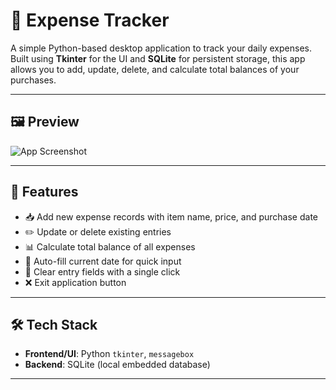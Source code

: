 # 💸 Expense Tracker

A simple Python-based desktop application to track your daily expenses. Built using **Tkinter** for the UI and **SQLite** for persistent storage, this app allows you to add, update, delete, and calculate total balances of your purchases.

---

## 🖼️ Preview

![App Screenshot](./image/image_2025-07-01_043312983.png)

---

## 🚀 Features

- 📥 Add new expense records with item name, price, and purchase date
- ✏️ Update or delete existing entries
- 📊 Calculate total balance of all expenses
- 📅 Auto-fill current date for quick input
- 🧹 Clear entry fields with a single click
- ❌ Exit application button

---

## 🛠️ Tech Stack

- **Frontend/UI**: Python `tkinter`, `messagebox`
- **Backend**: SQLite (local embedded database)

---
